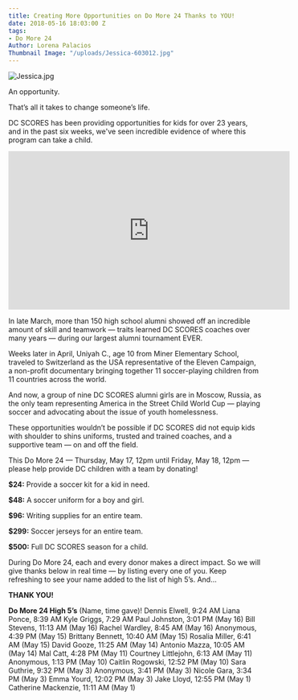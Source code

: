 ```yaml
---
title: Creating More Opportunities on Do More 24 Thanks to YOU!
date: 2018-05-16 18:03:00 Z
tags:
- Do More 24
Author: Lorena Palacios
Thumbnail Image: "/uploads/Jessica-603012.jpg"
---
```


![Jessica.jpg](/uploads/Jessica.jpg)

An opportunity. 

That’s all it takes to change someone’s life.




DC SCORES has been providing opportunities for kids for over 23 years, and in the past six weeks, we've seen incredible evidence of where this program can take a child.

<iframe width="560" height="315" src="https://www.youtube.com/embed/sP-fFc6cIds" frameborder="0" allow="autoplay; encrypted-media" allowfullscreen></iframe>

In late March, more than 150 high school alumni showed off an incredible amount of skill and teamwork — traits learned DC SCORES coaches over many years — during our largest alumni tournament EVER.

Weeks later in April, Uniyah C., age 10 from Miner Elementary School, traveled to Switzerland as the USA representative of the Eleven Campaign, a non-profit documentary bringing together 11 soccer-playing children from 11 countries across the world.

And now, a group of nine DC SCORES alumni girls are in Moscow, Russia, as the only team representing America in the Street Child World Cup — playing soccer and advocating about the issue of youth homelessness.

These opportunities wouldn’t be possible if DC SCORES did not equip kids with shoulder to shins uniforms, trusted and trained coaches, and a supportive team — on and off the field.

This Do More 24 — Thursday, May 17, 12pm until Friday, May 18, 12pm — please help provide DC children with a team by donating!

**$24:** Provide a soccer kit for a kid in need.

**$48:** A soccer uniform for a boy and girl.

**$96:** Writing supplies for an entire team.

**$299:** Soccer jerseys for an entire team.

**$500:** Full DC SCORES season for a child.

During Do More 24, each and every donor makes a direct impact. So we will give thanks below in real time — by listing every one of you. Keep refreshing to see your name added to the list of high 5’s. And...

**THANK YOU!**

**Do More 24 High 5’s**
\(Name, time gave)!
Dennis Elwell, 9:24 AM
Liana Ponce, 8:39 AM
Kyle Griggs, 7:29 AM
Paul Johnston, 3:01 PM (May 16)
Bill Stevens, 11:13 AM (May 16)
Rachel Wardley, 8:45 AM (May 16)
Anonymous, 4:39 PM (May 15)
Brittany Bennett, 10:40 AM (May 15)
Rosalia Miller, 6:41 AM (May 15)
David Gooze, 11:25 AM (May 14)
Antonio Mazza, 10:05 AM (May 14)
Mal Catt, 4:28 PM (May 11)
Courtney Littlejohn, 6:13 AM (May 11) 
Anonymous, 1:13 PM (May 10)
Caitlin Rogowski, 12:52 PM (May 10)
Sara Guthrie, 9:32 PM (May 3)
Anonymous, 3:41 PM (May 3)
Nicole Gara, 3:34 PM (May 3)
Emma Yourd, 12:02 PM (May 3)
Jake Lloyd, 12:55 PM (May 1)
Catherine Mackenzie, 11:11 AM (May 1)